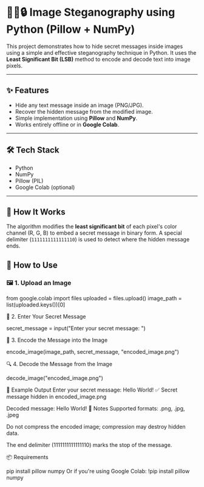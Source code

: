 # 🕵️‍♂️🔒 Image Steganography using Python (Pillow + NumPy)

This project demonstrates how to hide secret messages inside images using a simple and effective steganography technique in Python. It uses the **Least Significant Bit (LSB)** method to encode and decode text into image pixels.

---

## ✨ Features

- Hide any text message inside an image (PNG/JPG).
- Recover the hidden message from the modified image.
- Simple implementation using **Pillow** and **NumPy**.
- Works entirely offline or in **Google Colab**.

---

## 🛠️ Tech Stack

- Python
- NumPy
- Pillow (PIL)
- Google Colab (optional)

---

## 🧠 How It Works

The algorithm modifies the **least significant bit** of each pixel's color channel (R, G, B) to embed a secret message in binary form. A special delimiter (`1111111111111110`) is used to detect where the hidden message ends.


## 🔧 How to Use

### 🖼️ 1. Upload an Image

from google.colab import files
uploaded = files.upload()
image_path = list(uploaded.keys())[0]

🔐 2. Enter Your Secret Message

secret_message = input("Enter your secret message: ")

🧬 3. Encode the Message into the Image

encode_image(image_path, secret_message, "encoded_image.png")

🔍 4. Decode the Message from the Image

decode_image("encoded_image.png")

🧪 Example Output
Enter your secret message: Hello World!
✅ Secret message hidden in encoded_image.png

Decoded message: Hello World!
📸 Notes
Supported formats: .png, .jpg, .jpeg

Do not compress the encoded image; compression may destroy hidden data.

The end delimiter (1111111111111110) marks the stop of the message.

📦 Requirements

pip install pillow numpy
Or if you're using Google Colab:
!pip install pillow numpy
